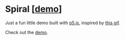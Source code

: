 # Spiral [[demo](https://chetcorcos.com/spiral)]

Just a fun little demo built with [p5.js](http://p5js.org/), inspired by [this gif](http://i.imgur.com/7YNW1p0.gifv).

Check out the [demo](https://chetcorcos.com/spiral).
